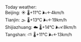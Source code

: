 Today weather:  
Beijing: ☀️   🌡️+11°C 🌬️←4km/h  
Tianjin: 🌫  🌡️+13°C 🌬️←19km/h  
Shijiazhuang: ☁️   🌡️+14°C 🌬️↙8km/h  
Tangshan: ⛅️  🌡️+11°C 🌬️←13km/h  
